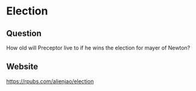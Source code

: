 # Election

## Question
How old will Preceptor live to if he wins the election for mayer of Newton?

## Website
https://rpubs.com/alienjao/election